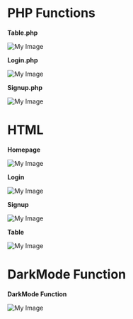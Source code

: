 # PHP Functions #

**Table.php**

![My Image](Table.png)

**Login.php**

![My Image](Login.png)

**Signup.php**

![My Image](Signup.png)

# HTML #

**Homepage**

![My Image](homepage.png)

**Login**

![My Image](login-html.png)

**Signup**

![My Image](signup-html.png)

**Table**

![My Image](TableHTML.png)

# DarkMode Function #

**DarkMode Function**

![My Image](dark-code-function.png)
